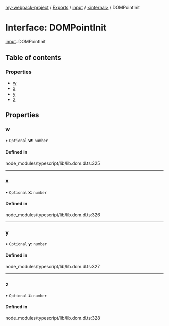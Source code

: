 [my-webpack-project](../README.md) / [Exports](../modules.md) / [input](../modules/input.md) / [<internal\>](../modules/input._internal_.md) / DOMPointInit

# Interface: DOMPointInit

[input](../modules/input.md).[<internal>](../modules/input._internal_.md).DOMPointInit

## Table of contents

### Properties

- [w](input._internal_.DOMPointInit.md#w)
- [x](input._internal_.DOMPointInit.md#x)
- [y](input._internal_.DOMPointInit.md#y)
- [z](input._internal_.DOMPointInit.md#z)

## Properties

### w

• `Optional` **w**: `number`

#### Defined in

node_modules/typescript/lib/lib.dom.d.ts:325

___

### x

• `Optional` **x**: `number`

#### Defined in

node_modules/typescript/lib/lib.dom.d.ts:326

___

### y

• `Optional` **y**: `number`

#### Defined in

node_modules/typescript/lib/lib.dom.d.ts:327

___

### z

• `Optional` **z**: `number`

#### Defined in

node_modules/typescript/lib/lib.dom.d.ts:328
